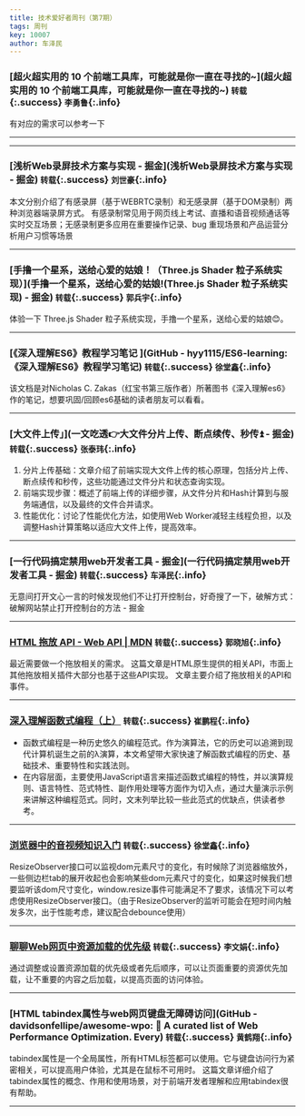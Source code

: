 ```yaml
---
title: 技术爱好者周刊（第7期）
tags: 周刊
key: 10007
author: 车泽民
---
```

### [超火超实用的 10 个前端工具库，可能就是你一直在寻找的~](超火超实用的 10 个前端工具库，可能就是你一直在寻找的~) `转载`{:.success} `李勇鲁`{:.info}

有对应的需求可以参考一下

---

---
### [浅析Web录屏技术方案与实现 - 掘金](浅析Web录屏技术方案与实现 - 掘金) `转载`{:.success} `刘世豪`{:.info}

本文分别介绍了有感录屏（基于WEBRTC录制）和无感录屏（基于DOM录制）两种浏览器端录屏方式。
有感录制常见用于网页线上考试、直播和语音视频通话等实时交互场景；无感录制更多应用在重要操作记录、bug 重现场景和产品运营分析用户习惯等场景

---

### [手撸一个星系，送给心爱的姑娘！（Three.js Shader 粒子系统实现）](手撸一个星系，送给心爱的姑娘!(Three.js Shader 粒子系统实现) - 掘金) `转载`{:.success} `郭兵宇`{:.info}

体验一下 Three.js Shader 粒子系统实现，手撸一个星系，送给心爱的姑娘😊。

---
### [《深入理解ES6》教程学习笔记 ](GitHub - hyy1115/ES6-learning: 《深入理解ES6》教程学习笔记) `转载`{:.success} `徐堂鑫`{:.info}

该文档是对Nicholas C. Zakas（红宝书第三版作者）所著图书《深入理解es6》作的笔记，想要巩固/回顾es6基础的读者朋友可以看看。

---


### [大文件上传」](一文吃透👉大文件分片上传、断点续传、秒传⏫ - 掘金) `转载`{:.success} `张泰玮`{:.info}

1. 分片上传基础：文章介绍了前端实现大文件上传的核心原理，包括分片上传、断点续传和秒传，这些功能通过文件分片和状态查询实现。
2. 前端实现步骤：概述了前端上传的详细步骤，从文件分片和Hash计算到与服务端通信，以及最终的文件合并请求。
3. 性能优化：讨论了性能优化方法，如使用Web Worker减轻主线程负担，以及调整Hash计算策略以适应大文件上传，提高效率。

---

### [一行代码搞定禁用web开发者工具 - 掘金](一行代码搞定禁用web开发者工具 - 掘金) `转载`{:.success} `车泽民`{:.info}

无意间打开文心一言的时候发现他们不让打开控制台，好奇搜了一下，破解方式：破解网站禁止打开控制台的方法 - 掘金

---

### [HTML 拖放 API - Web API | MDN](https://developer.mozilla.org/zh-CN/docs/Web/API/HTML_Drag_and_Drop_API) `转载`{:.success} `郭晓旭`{:.info}

最近需要做一个拖放相关的需求。
这篇文章是HTML原生提供的相关API，市面上其他拖放相关插件大部分也基于这些API实现。
文章主要介绍了拖放相关的API和事件。

---

### [深入理解函数式编程（上）](深入理解函数式编程（上）) `转载`{:.success} `崔鹏程`{:.info}

- 函数式编程是一种历史悠久的编程范式。作为演算法，它的历史可以追溯到现代计算机诞生之前的λ演算，本文希望带大家快速了解函数式编程的历史、基础技术、重要特性和实践法则。
- 在内容层面，主要使用JavaScript语言来描述函数式编程的特性，并以演算规则、语言特性、范式特性、副作用处理等方面作为切入点，通过大量演示示例来讲解这种编程范式。同时，文末列举比较一些此范式的优缺点，供读者参考。

---

### [浏览器中的音视频知识入门](https://developer.mozilla.org/zh-CN/docs/Web/API/ResizeObserver) `转载`{:.success} `徐堂鑫`{:.info}

ResizeObserver接口可以监视dom元素尺寸的变化，有时候除了浏览器缩放外，一些侧边栏tab的展开收起也会影响某些dom元素尺寸的变化，如果这时候我们想要监听该dom尺寸变化，window.resize事件可能满足不了要求，该情况下可以考虑使用ResizeObserver接口。（由于ResizeObserver的监听可能会在短时间内触发多次，出于性能考虑，建议配合debounce使用）

---

### [聊聊Web网页中资源加载的优先级](https://www.zhangxinxu.com/wordpress/2023/10/img-js-preload-fetch-priority/) `转载`{:.success} `李文娟`{:.info}

通过调整或设置资源加载的优先级或者先后顺序，可以让页面重要的资源优先加载，让不重要的内容之后加载，以提高页面的访问体验。

---

### [HTML tabindex属性与web网页键盘无障碍访问](GitHub - davidsonfellipe/awesome-wpo: :pencil: A curated list of Web Performance Optimization. Every) `转载`{:.success} `黄鹤翔`{:.info}

tabindex属性是一个全局属性，所有HTML标签都可以使用。它与键盘访问行为紧密相关，可以提高用户体验，尤其是在鼠标不可用时。
这篇文章详细介绍了tabindex属性的概念、作用和使用场景，对于前端开发者理解和应用tabindex很有帮助。

---
